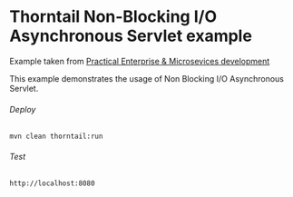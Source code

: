Thorntail Non-Blocking I/O Asynchronous Servlet example
=====================================

Example taken from [Practical Enterprise & Microsevices development](http://www.itbuzzpress.com/ebooks/java-ee-7-development-on-wildfly.html)

This example demonstrates the usage of Non Blocking I/O Asynchronous Servlet. 

###### Deploy
```shell
mvn clean thorntail:run
```
###### Test
```shell
http://localhost:8080 
```
 
